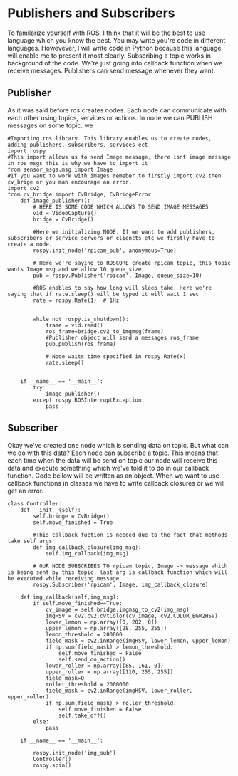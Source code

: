# Publishers and Subscribers
To familarize yourself with ROS, I think that it will be the best to use language which you know the best.
You may write you're code in different languages. Howevever, I will write code in Python because this language will enable me to present it most clearly.
Subscribing a topic works in background of the code. We're just going into callback function when we receive messages.
Publishers can send message whenever they want. 

Publisher
---

As it was said before ros creates nodes. Each node can communicate with each other using topics, services or actions.
In node we can PUBLISH messages on some topic. we 

    #Importing ros library. This library enables us to create nodes, adding publishers, subscribers, services ect
    import rospy
    #This import allows us to send Image message, there isnt image message in ros msgs this is why we have to import it 
    from sensor_msgs.msg import Image
    #If you want to work with images remeber to firstly import cv2 then cv_brige or you man encourage an error.
    import cv2
    from cv_bridge import CvBridge, CvBridgeError
        def image_publisher():
            # HERE IS SOME CODE WHICH ALLOWS TO SEND IMAGE MESSAGES
            vid = VideoCapture()
            bridge = CvBridge()

            #Here we initializing NODE. If we want to add publishers, subscribers or service servers or cliencts etc we firstly have to create a node.
            rospy.init_node('rpicam_pub', anonymous=True)

            # Here we're saying to ROSCORE create rpicam topic, this topic wants Image msg and we allow 10 queue_size 
            pub = rospy.Publisher('rpicam', Image, queue_size=10)

            #ROS enables to say how long will sleep take. Here we're saying that if rate.sleep() will be typed it will wait 1 sec
            rate = rospy.Rate(1)  # 1Hz
    
        
            while not rospy.is_shutdown():
                frame = vid.read()
                ros_frame=bridge.cv2_to_imgmsg(frame)
                #Publisher object will send a messages ros_frame
                pub.publish(ros_frame)

                # Node waits time specified in rospy.Rate(x)
                rate.sleep()
        
        
        if __name__ == '__main__':
            try:
                image_publisher()
            except rospy.ROSInterruptException:
                pass


Subscriber
---

Okay we've created one node which is sending data on topic. But what can we do with this data?
Each node can subscribe a topic. This means that each time when the data will be send on topic our node will receive this data and execute something which we've
told it to do in our callback function. Code bellow will be written as an object. When we want to use callback functions in classes we have to write callback closures or we will get an error.

        
    class Controller:
        def __init__(self):
            self.bridge = CvBridge()
            self.move_finished = True
            
            #This callback fuction is needed due to the fact that methods take self args
            def img_callback_closure(img_msg):
                self.img_callback(img_msg)
            
            # OUR NODE SUBSCRIBES TO rpicam topic, Image -> message which is being sent by this topic, last arg is callback function which will be executed while receiving message
            rospy.Subscriber('rpicam', Image, img_callback_closure)
            
        def img_callback(self,img_msg):
            if self.move_finished==True:
                cv_image = self.bridge.imgmsg_to_cv2(img_msg)
                imgHSV = cv2.cv2.cvtColor(cv_image, cv2.COLOR_BGR2HSV)
                lower_lemon = np.array([0, 202, 0])
                upper_lemon = np.array([28, 255, 255])
                lemon_threshold = 200000
                field_mask = cv2.inRange(imgHSV, lower_lemon, upper_lemon)
                if np.sum(field_mask) > lemon_threshold:
                    self.move_finished = False
                    self.send_on_action()
                lower_roller = np.array([85, 161, 0])
                upper_roller = np.array([110, 255, 255])
                field_mask=0
                roller_threshold = 2000000
                field_mask = cv2.inRange(imgHSV, lower_roller, upper_roller)
                if np.sum(field_mask) > roller_threshold:
                    self.move_finished = False
                    self.take_off()
            else:
                pass

        if __name__ == '__main__':

            rospy.init_node('img_sub')
            Controller()
            rospy.spin()

